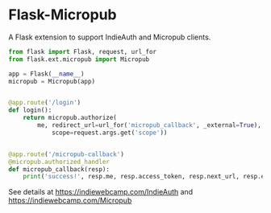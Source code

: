 # Flask-Micropub

A Flask extension to support IndieAuth and Micropub clients.


```python
from flask import Flask, request, url_for
from flask.ext.micropub import Micropub

app = Flask(__name__)
micropub = Micropub(app)


@app.route('/login')
def login():
    return micropub.authorize(
        me, redirect_url=url_for('micropub_callback', _external=True),
            scope=request.args.get('scope'))


@app.route('/micropub-callback')
@micropub.authorized_handler
def micropub_callback(resp):
    print('success!', resp.me, resp.access_token, resp.next_url, resp.error)

```

See details at https://indiewebcamp.com/IndieAuth and https://indiewebcamp.com/Micropub
